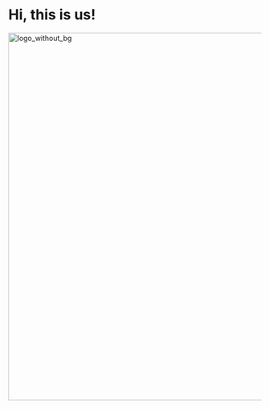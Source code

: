 # Hi, this is us!

<img width="732" alt="logo_without_bg" src="https://user-images.githubusercontent.com/21994267/171121963-e65dddb0-8b78-4099-91aa-dc7971ee4692.png">
